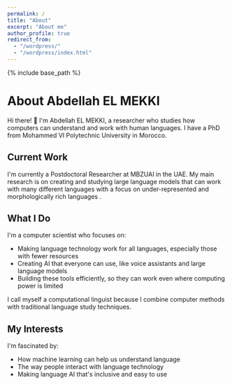 ```yaml
---
permalink: /
title: "About"
excerpt: "About me"
author_profile: true
redirect_from: 
  - "/wordpress/"
  - "/wordpress/index.html"
---
```


{% include base_path %}

# About Abdellah EL MEKKI

Hi there! 👋 I'm Abdellah EL MEKKI, a researcher who studies how computers can understand and work with human languages. I have a PhD from Mohammed VI Polytechnic University in Morocco.

## Current Work

I'm currently a Postdoctoral Researcher at MBZUAI in the UAE. My main research is on creating and studying large language models that can work with many different languages with a focus on under-represented and morphologically rich languages .

## What I Do

I'm a computer scientist who focuses on:

- Making language technology work for all languages, especially those with fewer resources
- Creating AI that everyone can use, like voice assistants and large language models
- Building these tools efficiently, so they can work even where computing power is limited

I call myself a computational linguist because I combine computer methods with traditional language study techniques.

## My Interests

I'm fascinated by:

- How machine learning can help us understand language
- The way people interact with language technology
- Making language AI that's inclusive and easy to use